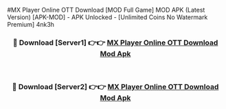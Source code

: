 #MX Player Online OTT Download [MOD Full Game] MOD APK (Latest Version) [APK-MOD] - APK Unlocked - [Unlimited Coins No Watermark Premium] 4nk3h



<div align="center">

<h3>🔴 Download [Server1] 👉👉 <a href="https://momento.my/?title=MX_Player_Online_OTT_Download">MX Player Online OTT Download Mod Apk</a></h3><br>

<h3>🔴 Download [Server2] 👉👉 <a href="https://momento.my/?title=MX_Player_Online_OTT_Download">MX Player Online OTT Download Mod Apk</a></h3>
</div>
